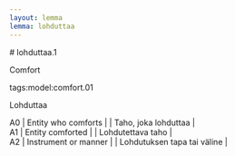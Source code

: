 ```yaml
---
layout: lemma
lemma: lohduttaa
---
```


<div class="sense">
# <span class="sensename">lohduttaa.1</span>

<span class="description">Comfort</span>

tags:model:comfort.01

<span class="description">Lohduttaa</span>

A0 | Entity who comforts |   | Taho, joka lohduttaa |  
A1 | Entity comforted |   | Lohdutettava taho |  
A2 | Instrument or manner |   | Lohdutuksen tapa tai väline |  

</div>

